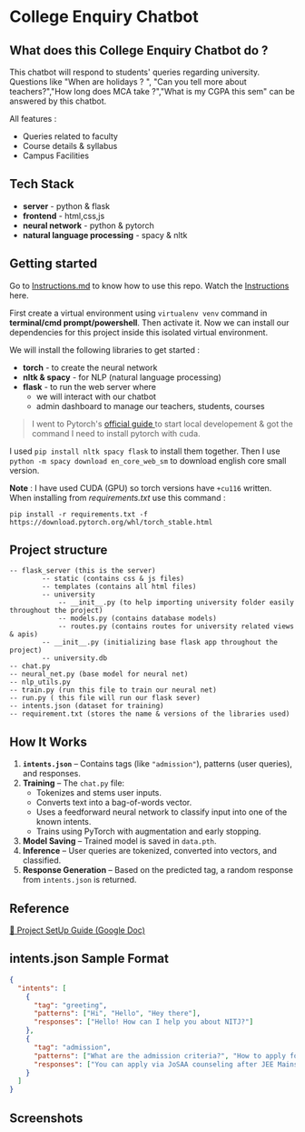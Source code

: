 # College Enquiry Chatbot

## What does this College Enquiry Chatbot do ?

This chatbot will respond to students' queries regarding university. Questions like "When are holidays ? ", "Can you tell more about teachers?","How long does MCA take ?","What is my CGPA this sem" can be answered by this chatbot.

All features :

- Queries related to faculty
- Course details & syllabus
- Campus Facilities

## Tech Stack


- **server** - python & flask
- **frontend** - html,css,js
- **neural network** - python & pytorch
- **natural language processing** - spacy & nltk

## Getting started

Go to [Instructions.md](./Instructions.md) to know how to use this repo.
Watch the [Instructions](./instructions.mp4) here.

First create a virtual environment using `virtualenv venv` command in **terminal/cmd prompt/powershell**. Then activate it. Now we can install our dependencies for this project inside this isolated virtual environment.

We will install the following libraries to get started :

- **torch** - to create the neural network
- **nltk & spacy** - for NLP (natural language processing)
- **flask** - to run the web server where
  - we will interact with our chatbot
  - admin dashboard to manage our teachers, students, courses

> I went to Pytorch's [ official guide ](https://pytorch.org/get-started/locally/)to start local developement & got the command I need to install pytorch with cuda.

I used `pip install nltk spacy flask` to install them together. Then I use `python -m spacy download en_core_web_sm` to download english core small version.

**Note** : I have used CUDA (GPU) so torch versions have `+cu116` written. When installing from _requirements.txt_ use this command :

`pip install -r requirements.txt -f https://download.pytorch.org/whl/torch_stable.html`

## Project structure

```
-- flask_server (this is the server)
        -- static (contains css & js files)
        -- templates (contains all html files)
        -- university
            -- __init__.py (to help importing university folder easily throughout the project)
            -- models.py (contains database models)
            -- routes.py (contains routes for university related views & apis)
        -- __init__.py (initializing base flask app throughout the project)
        -- university.db
-- chat.py
-- neural_net.py (base model for neural net)
-- nlp_utils.py
-- train.py (run this file to train our neural net)
-- run.py ( this file will run our flask sever)
-- intents.json (dataset for training)
-- requirement.txt (stores the name & versions of the libraries used)
```

## How It Works

1. **`intents.json`** – Contains tags (like `"admission"`), patterns (user queries), and responses.
2. **Training** – The `chat.py` file:
   - Tokenizes and stems user inputs.
   - Converts text into a bag-of-words vector.
   - Uses a feedforward neural network to classify input into one of the known intents.
   - Trains using PyTorch with augmentation and early stopping.
3. **Model Saving** – Trained model is saved in `data.pth`.
4. **Inference** – User queries are tokenized, converted into vectors, and classified.
5. **Response Generation** – Based on the predicted tag, a random response from `intents.json` is returned.

## Reference

[📄 Project SetUp Guide (Google Doc)](https://docs.google.com/document/d/1E0-aEIbrzIPehTXmDWR5E1tKFntN2CnDQazu0wP5tbo/edit?usp=sharing)

## intents.json Sample Format

```json
{
  "intents": [
    {
      "tag": "greeting",
      "patterns": ["Hi", "Hello", "Hey there"],
      "responses": ["Hello! How can I help you about NITJ?"]
    },
    {
      "tag": "admission",
      "patterns": ["What are the admission criteria?", "How to apply for NITJ?"],
      "responses": ["You can apply via JoSAA counseling after JEE Mains."]
    }
  ]
}
```
##  Screenshots

